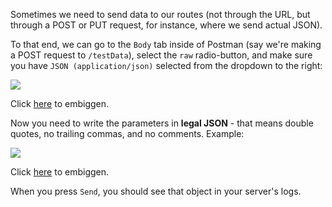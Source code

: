 
Sometimes we need to send data to our routes (not through the URL, but through a POST or PUT request, for instance, where we send actual JSON).

  

To that end, we can go to the `Body` tab inside of Postman (say we're making a POST request to `/testData`), select the `raw` radio-button, and make sure you have `JSON (application/json)` selected from the dropdown to the right:

  

![](https://s3-us-west-2.amazonaws.com/learn-app/lesson-images/postman-post-with-data-setup.PNG)

  

Click [here](https://s3-us-west-2.amazonaws.com/learn-app/lesson-images/postman-post-with-data-setup.PNG) to embiggen.

  

Now you need to write the parameters in **legal JSON** - that means double quotes, no trailing commas, and no comments. Example:

  

![](https://s3-us-west-2.amazonaws.com/learn-app/lesson-images/postman-post-with-data-with-json.PNG)

  

Click [here](https://s3-us-west-2.amazonaws.com/learn-app/lesson-images/postman-post-with-data-with-json.PNG) to embiggen.

  

When you press `Send`, you should see that object in your server's logs.